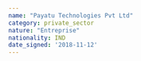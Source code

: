 ```yaml
---
name: "Payatu Technologies Pvt Ltd"
category: private_sector
nature: "Entreprise"
nationality: IND
date_signed: '2018-11-12'
---
```

    